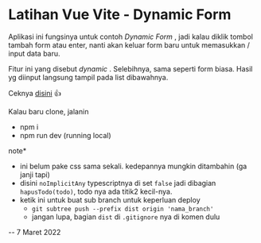 # Latihan Vue Vite - Dynamic Form

Aplikasi ini fungsinya untuk contoh _Dynamic Form_ , jadi kalau diklik tombol tambah form atau enter, nanti akan keluar form baru untuk memasukkan / input data baru.

Fitur ini yang disebut _dynamic_ . Selebihnya, sama seperti form biasa. Hasil yg diinput langsung tampil pada list dibawahnya.

Ceknya [disini](https://ken-diva.github.io/vite-dynamic-form/) :+1:

Kalau baru clone, jalanin

- npm i
- npm run dev (running local)

note\*

- ini belum pake css sama sekali. kedepannya mungkin ditambahin (ga janji tapi)
- disini `noImplicitAny` typescriptnya di set `false` jadi dibagian `hapusTodo(todo)`, todo nya ada titik2 kecil-nya.
- ketik ini untuk buat sub branch untuk keperluan deploy
  - `git subtree push --prefix dist origin 'nama_branch'`
  - jangan lupa, bagian `dist` di `.gitignore` nya di komen dulu

-- 7 Maret 2022
